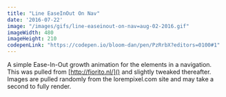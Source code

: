 ```yaml
---
title: "Line EaseInOut On Nav"
date: '2016-07-22'
image: "/images/gifs/line-easeinout-on-nav=aug-02-2016.gif"
imageWidth: 480
imageHeight: 210
codepenLink: "https://codepen.io/bloom-dan/pen/PzRrbX?editors=0100#1"
---
```


A simple Ease-In-Out growth animation for the <a> elements in a navigation. This was pulled from [http://fiorito.nl/]() and slightly tweaked thereafter. Images are pulled randomly from the lorempixel.com site and may take a second to fully render.
